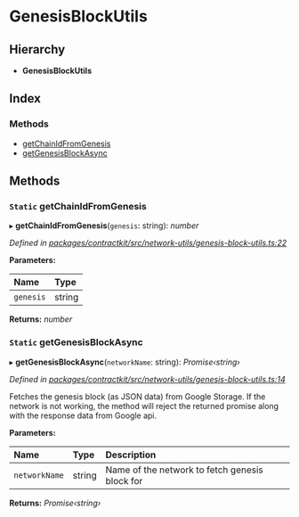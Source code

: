 # GenesisBlockUtils

## Hierarchy

* **GenesisBlockUtils**

## Index

### Methods

* [getChainIdFromGenesis](_network_utils_genesis_block_utils_.genesisblockutils.md#static-getchainidfromgenesis)
* [getGenesisBlockAsync](_network_utils_genesis_block_utils_.genesisblockutils.md#static-getgenesisblockasync)

## Methods

### `Static` getChainIdFromGenesis

▸ **getChainIdFromGenesis**\(`genesis`: string\): _number_

_Defined in_ [_packages/contractkit/src/network-utils/genesis-block-utils.ts:22_](https://github.com/celo-org/celo-monorepo/blob/master/packages/contractkit/src/network-utils/genesis-block-utils.ts#L22)

**Parameters:**

| Name | Type |
| :--- | :--- |
| `genesis` | string |

**Returns:** _number_

### `Static` getGenesisBlockAsync

▸ **getGenesisBlockAsync**\(`networkName`: string\): _Promise‹string›_

_Defined in_ [_packages/contractkit/src/network-utils/genesis-block-utils.ts:14_](https://github.com/celo-org/celo-monorepo/blob/master/packages/contractkit/src/network-utils/genesis-block-utils.ts#L14)

Fetches the genesis block \(as JSON data\) from Google Storage. If the network is not working, the method will reject the returned promise along with the response data from Google api.

**Parameters:**

| Name | Type | Description |
| :--- | :--- | :--- |
| `networkName` | string | Name of the network to fetch genesis block for |

**Returns:** _Promise‹string›_

